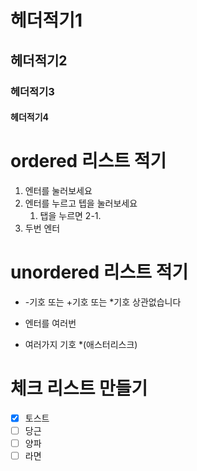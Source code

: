 # 헤더적기1
## 헤더적기2
### 헤더적기3
#### 헤더적기4


# ordered 리스트 적기
1. 엔터를 눌러보세요
2. 엔터를 누르고 텝을 눌러보세요
    1. 탭을 누르면 2-1.
3. 두번 엔터

# unordered 리스트 적기
* -기호 또는 +기호 또는 *기호 상관없습니다
- 엔터를 여러번
+ 여러가지 기호 *(애스터리스크)

# 체크 리스트 만들기
- [x] 토스트
- [ ] 당근
- [ ] 양파
- [ ] 라면